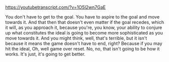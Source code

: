 https://youtubetranscript.com/?v=1O5l2wn7GaE

 You don't have to get to the goal. You have to aspire to the goal and move towards it. And that then that doesn't even matter if the goal recedes, which it will, as you approach it, because you're, you know, your ability to conjure up what constitutes the ideal is going to become more sophisticated as you move towards it. And you might think, well, that's terrible, but it isn't because it means the game doesn't have to end, right? Because if you may hit the ideal, Oh, well game over reset. No, no, that isn't going to be how it works. It's just, it's going to get better.